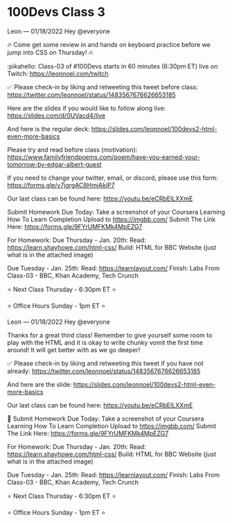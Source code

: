 # 100Devs Class 3

Leon — 01/18/2022
Hey @everyone

🔥 Come get some review in and hands on keyboard practice before we jump into CSS on Thursday! 🔥 

:pikahello:  Class-03 of #100Devs starts in 60 minutes (6:30pm ET) live on Twitch: https://leonnoel.com/twitch

✅ Please check-in by liking and retweeting this tweet before class: https://twitter.com/leonnoel/status/1483567676626653185

Here are the slides if you would like to follow along live: https://slides.com/d/0UVacd4/live

And here is the regular deck: https://slides.com/leonnoel/100devs2-html-even-more-basics

Please try and read before class (motivation): https://www.familyfriendpoems.com/poem/have-you-earned-your-tomorrow-by-edgar-albert-guest

If you need to change your twitter, email, or discord, please use this form: https://forms.gle/v7jgrgAC8HmjAkiP7

Our last class can be found here: https://youtu.be/eCRbEILXXmE

Submit Homework Due Today: 
Take a screenshot of your Coursera Learning How To Learn Completion
Upload to https://imgbb.com/
Submit The Link Here: https://forms.gle/9FYrUMFKMk4MpEZG7

For Homework: 
Due Thursday - Jan. 20th:
Read: https://learn.shayhowe.com/html-css/
Build: HTML for BBC Website (just what is in the attached image)

Due Tuesday - Jan. 25th:
Read: https://learnlayout.com/
Finish: Labs From Class-03 - BBC, Khan Academy, Tech Crunch


⭐ Next Class Thursday - 6:30pm ET ⭐ 

⭐ Office Hours Sunday - 1pm ET ⭐ 


Leon — 01/18/2022
Hey @everyone

Thanks for a great third class! Remember to give yourself some room to play with the HTML and it is okay to write chunky vomit the first time around! It will get better with as we go deeper!

✅  Please check-in by liking and retweeting this tweet if you have not already: https://twitter.com/leonnoel/status/1483567676626653185

And here are the slide: https://slides.com/leonnoel/100devs2-html-even-more-basics

Our last class can be found here: https://youtu.be/eCRbEILXXmE

🚨 Submit Homework Due Today: 
Take a screenshot of your Coursera Learning How To Learn Completion
Upload to https://imgbb.com/
Submit The Link Here: https://forms.gle/9FYrUMFKMk4MpEZG7

For Homework: 
Due Thursday - Jan. 20th:
Read: https://learn.shayhowe.com/html-css/
Build: HTML for BBC Website (just what is in the attached image)

Due Tuesday - Jan. 25th:
Read: https://learnlayout.com/
Finish: Labs From Class-03 - BBC, Khan Academy, Tech Crunch


 ⭐ Next Class Thursday - 6:30pm ET ⭐ 

⭐  Office Hours Sunday - 1pm ET  ⭐ 